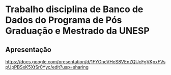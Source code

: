 # Trabalho disciplina de Banco de Dados do Programa de Pós Graduação e Mestrado da UNESP

## Apresentação

https://docs.google.com/presentation/d/1FYGneVHeS8VEnZQUcFgVKpxFVspUpPBSxK5XtSr0Yyc/edit?usp=sharing